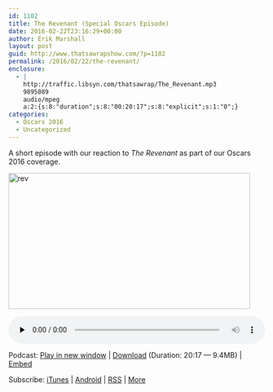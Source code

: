 ```yaml
---
id: 1102
title: The Revenant (Special Oscars Episode)
date: 2016-02-22T23:16:29+00:00
author: Erik Marshall
layout: post
guid: http://www.thatsawrapshow.com/?p=1102
permalink: /2016/02/22/the-revenant/
enclosure:
  - |
    http://traffic.libsyn.com/thatsawrap/The_Revenant.mp3
    9895089
    audio/mpeg
    a:2:{s:8:"duration";s:8:"00:20:17";s:8:"explicit";s:1:"0";}
categories:
  - Oscars 2016
  - Uncategorized
---
```

A short episode with our reaction to _The Revenant_ as part of our Oscars 2016 coverage.

<a href="http://www.thatsawrapshow.com/wp-content/uploads/2016/02/rev.jpg" rel="attachment wp-att-1133"><img class="aligncenter size-large wp-image-1133" src="http://www.thatsawrapshow.com/wp-content/uploads/2016/02/rev-1024x576.jpg" alt="rev" width="474" height="267" srcset="http://www.thatsawrapshow.com/wp-content/uploads/2016/02/rev-1024x576.jpg 1024w, http://www.thatsawrapshow.com/wp-content/uploads/2016/02/rev-300x169.jpg 300w, http://www.thatsawrapshow.com/wp-content/uploads/2016/02/rev-768x432.jpg 768w, http://www.thatsawrapshow.com/wp-content/uploads/2016/02/rev-600x338.jpg 600w" sizes="(max-width: 474px) 100vw, 474px" /></a>

<div class="powerpress_player" id="powerpress_player_286">
  <audio class="wp-audio-shortcode" id="audio-1102-46" preload="none" style="width: 100%;" controls="controls"><source type="audio/mpeg" src="http://media.blubrry.com/thatsawrap/p/traffic.libsyn.com/thatsawrap/The_Revenant.mp3?_=46" /><a href="http://media.blubrry.com/thatsawrap/p/traffic.libsyn.com/thatsawrap/The_Revenant.mp3">http://media.blubrry.com/thatsawrap/p/traffic.libsyn.com/thatsawrap/The_Revenant.mp3</a></audio>
</div>

<p class="powerpress_links powerpress_links_mp3">
  Podcast: <a href="http://media.blubrry.com/thatsawrap/p/traffic.libsyn.com/thatsawrap/The_Revenant.mp3" class="powerpress_link_pinw" target="_blank" title="Play in new window" onclick="return powerpress_pinw('http://www.thatsawrapshow.com/?powerpress_pinw=1102-podcast');" rel="nofollow">Play in new window</a> | <a href="http://media.blubrry.com/thatsawrap/p/traffic.libsyn.com/thatsawrap/The_Revenant.mp3" class="powerpress_link_d" title="Download" rel="nofollow" download="The_Revenant.mp3">Download</a> (Duration: 20:17 &#8212; 9.4MB) | <a href="#" class="powerpress_link_e" title="Embed" onclick="return powerpress_show_embed('1102-podcast');" rel="nofollow">Embed</a>
</p>

<p class="powerpress_embed_box" id="powerpress_embed_1102-podcast" style="display: none;">
  <input id="powerpress_embed_1102-podcast_t" type="text" value="<iframe width=&quot;320&quot; height=&quot;30&quot; src=&quot;http://www.thatsawrapshow.com/?powerpress_embed=1102-podcast&amp;powerpress_player=mediaelement-audio&quot; frameborder=&quot;0&quot; scrolling=&quot;no&quot;></iframe>" onclick="javascript: this.select();" onfocus="javascript: this.select();" style="width: 70%;" readOnly />
</p>

<p class="powerpress_links powerpress_subscribe_links">
  Subscribe: <a href="https://itunes.apple.com/us/podcast/thats-a-wrap!/id638015669?mt=2&ls=1" class="powerpress_link_subscribe powerpress_link_subscribe_itunes" title="Subscribe on iTunes" rel="nofollow">iTunes</a> | <a href="http://subscribeonandroid.com/www.thatsawrapshow.com/feed/podcast/" class="powerpress_link_subscribe powerpress_link_subscribe_android" title="Subscribe on Android" rel="nofollow">Android</a> | <a href="http://www.thatsawrapshow.com/feed/podcast/" class="powerpress_link_subscribe powerpress_link_subscribe_rss" title="Subscribe via RSS" rel="nofollow">RSS</a> | <a href="http://www.thatsawrapshow.com/subscribe-to-podcast/" class="powerpress_link_subscribe powerpress_link_subscribe_more" title="More" rel="nofollow">More</a>
</p>

<!--powerpress_player-->